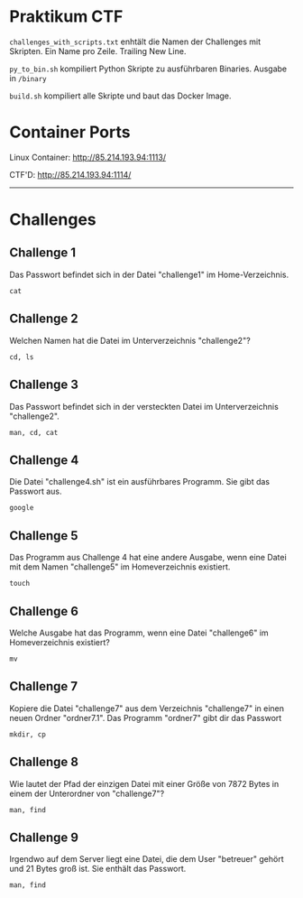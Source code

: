 # Praktikum CTF
`challenges_with_scripts.txt` enhtält die Namen der Challenges mit Skripten. Ein Name pro Zeile. Trailing New Line.

`py_to_bin.sh` kompiliert Python Skripte zu ausführbaren Binaries. Ausgabe in `/binary`

`build.sh` kompiliert alle Skripte und baut das Docker Image.
# Container Ports

Linux Container: http://85.214.193.94:1113/

CTF'D: http://85.214.193.94:1114/

---
# Challenges
## Challenge 1
Das Passwort befindet sich in der Datei "challenge1" im Home-Verzeichnis.

`cat`

## Challenge 2
Welchen Namen hat die Datei im Unterverzeichnis "challenge2"?

`cd, ls`

## Challenge 3
Das Passwort befindet sich in der versteckten Datei im Unterverzeichnis "challenge2".

`man, cd, cat`

## Challenge 4
Die Datei "challenge4.sh" ist ein ausführbares Programm. Sie gibt das Passwort aus.

`google`

## Challenge 5
Das Programm aus Challenge 4 hat eine andere Ausgabe, wenn eine Datei mit dem Namen "challenge5" im Homeverzeichnis existiert.

`touch`

## Challenge 6
Welche Ausgabe hat das Programm, wenn eine Datei "challenge6" im Homeverzeichnis existiert?

`mv`

## Challenge 7
Kopiere die Datei "challenge7" aus dem Verzeichnis "challenge7" in einen neuen Ordner "ordner7.1". Das Programm "ordner7" gibt dir das Passwort

`mkdir, cp`

## Challenge 8
Wie lautet der Pfad der einzigen Datei mit einer Größe von 7872 Bytes in einem der Unterordner von "challenge7"?

`man, find`

## Challenge 9
Irgendwo auf dem Server liegt eine Datei, die dem User "betreuer" gehört und 21 Bytes groß ist. Sie enthält das Passwort.

`man, find`
